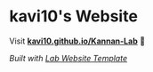 
# kavi10's Website

Visit **[kavi10.github.io/Kannan-Lab](https://kavi10.github.io/Kannan-Lab)** 🚀

_Built with [Lab Website Template](https://greene-lab.gitbook.io/lab-website-template-docs)_

